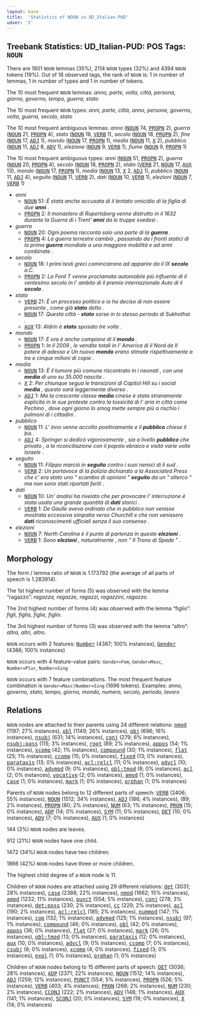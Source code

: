 ```yaml
---
layout: base
title:  'Statistics of NOUN in UD_Italian-PUD'
udver: '2'
---
```


## Treebank Statistics: UD_Italian-PUD: POS Tags: `NOUN`

There are 1801 `NOUN` lemmas (35%), 2114 `NOUN` types (32%) and 4394 `NOUN` tokens (19%).
Out of 16 observed tags, the rank of `NOUN` is: 1 in number of lemmas, 1 in number of types and 1 in number of tokens.

The 10 most frequent `NOUN` lemmas: <em>anno, parte, volta, città, persona, giorno, governo, tempo, guerra, stato</em>

The 10 most frequent `NOUN` types:  <em>anni, parte, città, anno, persone, governo, volta, guerra, secolo, stato</em>

The 10 most frequent ambiguous lemmas: <em>anno</em> (<tt><a href="it_pud-pos-NOUN.html">NOUN</a></tt> 74, <tt><a href="it_pud-pos-PROPN.html">PROPN</a></tt> 2), <em>guerra</em> (<tt><a href="it_pud-pos-NOUN.html">NOUN</a></tt> 21, <tt><a href="it_pud-pos-PROPN.html">PROPN</a></tt> 4), <em>stato</em> (<tt><a href="it_pud-pos-NOUN.html">NOUN</a></tt> 18, <tt><a href="it_pud-pos-VERB.html">VERB</a></tt> 1), <em>secolo</em> (<tt><a href="it_pud-pos-NOUN.html">NOUN</a></tt> 18, <tt><a href="it_pud-pos-PROPN.html">PROPN</a></tt> 2), <em>fine</em> (<tt><a href="it_pud-pos-NOUN.html">NOUN</a></tt> 17, <tt><a href="it_pud-pos-ADJ.html">ADJ</a></tt> 1), <em>mondo</em> (<tt><a href="it_pud-pos-NOUN.html">NOUN</a></tt> 17, <tt><a href="it_pud-pos-PROPN.html">PROPN</a></tt> 1), <em>media</em> (<tt><a href="it_pud-pos-NOUN.html">NOUN</a></tt> 11, <tt><a href="it_pud-pos-X.html">X</a></tt> 2), <em>pubblico</em> (<tt><a href="it_pud-pos-NOUN.html">NOUN</a></tt> 11, <tt><a href="it_pud-pos-ADJ.html">ADJ</a></tt> 8, <tt><a href="it_pud-pos-ADV.html">ADV</a></tt> 1), <em>elezione</em> (<tt><a href="it_pud-pos-NOUN.html">NOUN</a></tt> 9, <tt><a href="it_pud-pos-VERB.html">VERB</a></tt> 1), <em>fiume</em> (<tt><a href="it_pud-pos-NOUN.html">NOUN</a></tt> 9, <tt><a href="it_pud-pos-PROPN.html">PROPN</a></tt> 1)

The 10 most frequent ambiguous types:  <em>anni</em> (<tt><a href="it_pud-pos-NOUN.html">NOUN</a></tt> 51, <tt><a href="it_pud-pos-PROPN.html">PROPN</a></tt> 2), <em>guerra</em> (<tt><a href="it_pud-pos-NOUN.html">NOUN</a></tt> 20, <tt><a href="it_pud-pos-PROPN.html">PROPN</a></tt> 4), <em>secolo</em> (<tt><a href="it_pud-pos-NOUN.html">NOUN</a></tt> 18, <tt><a href="it_pud-pos-PROPN.html">PROPN</a></tt> 2), <em>stato</em> (<tt><a href="it_pud-pos-VERB.html">VERB</a></tt> 21, <tt><a href="it_pud-pos-NOUN.html">NOUN</a></tt> 17, <tt><a href="it_pud-pos-AUX.html">AUX</a></tt> 13), <em>mondo</em> (<tt><a href="it_pud-pos-NOUN.html">NOUN</a></tt> 17, <tt><a href="it_pud-pos-PROPN.html">PROPN</a></tt> 1), <em>media</em> (<tt><a href="it_pud-pos-NOUN.html">NOUN</a></tt> 13, <tt><a href="it_pud-pos-X.html">X</a></tt> 2, <tt><a href="it_pud-pos-ADJ.html">ADJ</a></tt> 1), <em>pubblico</em> (<tt><a href="it_pud-pos-NOUN.html">NOUN</a></tt> 11, <tt><a href="it_pud-pos-ADJ.html">ADJ</a></tt> 4), <em>seguito</em> (<tt><a href="it_pud-pos-NOUN.html">NOUN</a></tt> 11, <tt><a href="it_pud-pos-VERB.html">VERB</a></tt> 2), <em>dati</em> (<tt><a href="it_pud-pos-NOUN.html">NOUN</a></tt> 10, <tt><a href="it_pud-pos-VERB.html">VERB</a></tt> 1), <em>elezioni</em> (<tt><a href="it_pud-pos-NOUN.html">NOUN</a></tt> 7, <tt><a href="it_pud-pos-VERB.html">VERB</a></tt> 1)


* <em>anni</em>
  * <tt><a href="it_pud-pos-NOUN.html">NOUN</a></tt> 51: <em>È stata anche accusata di il tentato omicidio di la figlia di due <b>anni</b> .</em>
  * <tt><a href="it_pud-pos-PROPN.html">PROPN</a></tt> 2: <em>Il monastero di Rupertsberg venne distrutto in il 1632 durante la Guerra di i Trent' <b>anni</b> da le truppe svedesi .</em>
* <em>guerra</em>
  * <tt><a href="it_pud-pos-NOUN.html">NOUN</a></tt> 20: <em>Ogni poema racconta solo una parte di la <b>guerra</b> .</em>
  * <tt><a href="it_pud-pos-PROPN.html">PROPN</a></tt> 4: <em>La guerra terrestre cambiò , passando da i fronti statici di la prima <b>guerra</b> mondiale a una maggiore mobilità e ad armi combinate .</em>
* <em>secolo</em>
  * <tt><a href="it_pud-pos-NOUN.html">NOUN</a></tt> 18: <em>I primi testi greci cominciarono ad apparire da il IX <b>secolo</b> a.C.</em>
  * <tt><a href="it_pud-pos-PROPN.html">PROPN</a></tt> 2: <em>La Ford T venne proclamata automobile più influente di il ventesimo secolo in l' ambito di il premio internazionale Auto di il <b>secolo</b> .</em>
* <em>stato</em>
  * <tt><a href="it_pud-pos-VERB.html">VERB</a></tt> 21: <em>È un processo politico e io ho deciso di non essere presente , come già <b>stato</b> detto .</em>
  * <tt><a href="it_pud-pos-NOUN.html">NOUN</a></tt> 17: <em>Questa città - <b>stato</b> sorse in lo stesso periodo di Sukhothai .</em>
  * <tt><a href="it_pud-pos-AUX.html">AUX</a></tt> 13: <em>Aldrin è <b>stato</b> sposato tre volte .</em>
* <em>mondo</em>
  * <tt><a href="it_pud-pos-NOUN.html">NOUN</a></tt> 17: <em>E ora è anche campione di il <b>mondo</b> .</em>
  * <tt><a href="it_pud-pos-PROPN.html">PROPN</a></tt> 1: <em>In il 2009 , le vendite totali in l' America di il Nord de Il potere di adesso e Un nuovo <b>mondo</b> erano stimate rispettivamente a tre e cinque milioni di copie .</em>
* <em>media</em>
  * <tt><a href="it_pud-pos-NOUN.html">NOUN</a></tt> 13: <em>È il tumore più comune riscontrato in i neonati , con una <b>media</b> di uno su 35.000 nascite .</em>
  * <tt><a href="it_pud-pos-X.html">X</a></tt> 2: <em>Per chiunque segua le transizioni di Capitol Hill su i social <b>media</b> , questo sarà leggermente diverso .</em>
  * <tt><a href="it_pud-pos-ADJ.html">ADJ</a></tt> 1: <em>Ma la crescente classe <b>media</b> cinese è stata stranamente esplicita in le sue proteste contro la tossicità di l' aria in città come Pechino , dove ogni giorno lo smog mette sempre più a rischio i polmoni di i cittadini .</em>
* <em>pubblico</em>
  * <tt><a href="it_pud-pos-NOUN.html">NOUN</a></tt> 11: <em>L' inno venne accolto positivamente e il <b>pubblico</b> chiese il bis .</em>
  * <tt><a href="it_pud-pos-ADJ.html">ADJ</a></tt> 4: <em>Springer si dedicò vigorosamente , sia a livello <b>pubblico</b> che privato , a la riconciliazione con il popolo ebraico e visitò varie volte Israele .</em>
* <em>seguito</em>
  * <tt><a href="it_pud-pos-NOUN.html">NOUN</a></tt> 11: <em>Filippo marciò in <b>seguito</b> contro i suoi nemici di il sud .</em>
  * <tt><a href="it_pud-pos-VERB.html">VERB</a></tt> 2: <em>Un portavoce di la polizia dichiarato a la Associated Press che c' era stato uno " scambio di opinioni " <b>seguito</b> da un " alterco " ma non sono stati riportati feriti .</em>
* <em>dati</em>
  * <tt><a href="it_pud-pos-NOUN.html">NOUN</a></tt> 10: <em>Un' analisi ha rivelato che per provocare l' interruzione è stata usata una grande quantità di <b>dati</b> storici .</em>
  * <tt><a href="it_pud-pos-VERB.html">VERB</a></tt> 1: <em>De Gaulle aveva ordinato che in pubblico non venisse mostrata eccessiva simpatia verso Churchill e che non venissero <b>dati</b> riconoscimenti ufficiali senza il suo consenso .</em>
* <em>elezioni</em>
  * <tt><a href="it_pud-pos-NOUN.html">NOUN</a></tt> 7: <em>North Carolina è il punto di partenza in queste <b>elezioni</b> .</em>
  * <tt><a href="it_pud-pos-VERB.html">VERB</a></tt> 1: <em>Sono <b>elezioni</b> , naturalmente , non " Il Trono di Spade " .</em>

## Morphology

The form / lemma ratio of `NOUN` is 1.173792 (the average of all parts of speech is 1.283914).

The 1st highest number of forms (5) was observed with the lemma “ragazzo”: <em>ragazza, ragazze, ragazzi, ragazzini, ragazzo</em>.

The 2nd highest number of forms (4) was observed with the lemma “figlio”: <em>figli, figlia, figlie, figlio</em>.

The 3rd highest number of forms (3) was observed with the lemma “altro”: <em>altra, altri, altro</em>.

`NOUN` occurs with 2 features: <tt><a href="it_pud-feat-Number.html">Number</a></tt> (4387; 100% instances), <tt><a href="it_pud-feat-Gender.html">Gender</a></tt> (4386; 100% instances)

`NOUN` occurs with 4 feature-value pairs: `Gender=Fem`, `Gender=Masc`, `Number=Plur`, `Number=Sing`

`NOUN` occurs with 7 feature combinations.
The most frequent feature combination is `Gender=Masc|Number=Sing` (1696 tokens).
Examples: <em>anno, governo, stato, tempo, giorno, mondo, numero, secolo, periodo, lavoro</em>


## Relations

`NOUN` nodes are attached to their parents using 24 different relations: <tt><a href="it_pud-dep-nmod.html">nmod</a></tt> (1197; 27% instances), <tt><a href="it_pud-dep-obl.html">obl</a></tt> (1149; 26% instances), <tt><a href="it_pud-dep-obj.html">obj</a></tt> (696; 16% instances), <tt><a href="it_pud-dep-nsubj.html">nsubj</a></tt> (631; 14% instances), <tt><a href="it_pud-dep-conj.html">conj</a></tt> (279; 6% instances), <tt><a href="it_pud-dep-nsubj-pass.html">nsubj:pass</a></tt> (115; 3% instances), <tt><a href="it_pud-dep-root.html">root</a></tt> (89; 2% instances), <tt><a href="it_pud-dep-appos.html">appos</a></tt> (54; 1% instances), <tt><a href="it_pud-dep-xcomp.html">xcomp</a></tt> (42; 1% instances), <tt><a href="it_pud-dep-compound.html">compound</a></tt> (30; 1% instances), <tt><a href="it_pud-dep-flat.html">flat</a></tt> (25; 1% instances), <tt><a href="it_pud-dep-ccomp.html">ccomp</a></tt> (15; 0% instances), <tt><a href="it_pud-dep-fixed.html">fixed</a></tt> (13; 0% instances), <tt><a href="it_pud-dep-parataxis.html">parataxis</a></tt> (13; 0% instances), <tt><a href="it_pud-dep-acl-relcl.html">acl:relcl</a></tt> (11; 0% instances), <tt><a href="it_pud-dep-advcl.html">advcl</a></tt> (10; 0% instances), <tt><a href="it_pud-dep-advmod.html">advmod</a></tt> (9; 0% instances), <tt><a href="it_pud-dep-obl-tmod.html">obl:tmod</a></tt> (8; 0% instances), <tt><a href="it_pud-dep-acl.html">acl</a></tt> (2; 0% instances), <tt><a href="it_pud-dep-vocative.html">vocative</a></tt> (2; 0% instances), <tt><a href="it_pud-dep-amod.html">amod</a></tt> (1; 0% instances), <tt><a href="it_pud-dep-case.html">case</a></tt> (1; 0% instances), <tt><a href="it_pud-dep-mark.html">mark</a></tt> (1; 0% instances), <tt><a href="it_pud-dep-orphan.html">orphan</a></tt> (1; 0% instances)

Parents of `NOUN` nodes belong to 12 different parts of speech: <tt><a href="it_pud-pos-VERB.html">VERB</a></tt> (2406; 55% instances), <tt><a href="it_pud-pos-NOUN.html">NOUN</a></tt> (1512; 34% instances), <tt><a href="it_pud-pos-ADJ.html">ADJ</a></tt> (186; 4% instances),  (89; 2% instances), <tt><a href="it_pud-pos-PROPN.html">PROPN</a></tt> (80; 2% instances), <tt><a href="it_pud-pos-NUM.html">NUM</a></tt> (63; 1% instances), <tt><a href="it_pud-pos-PRON.html">PRON</a></tt> (15; 0% instances), <tt><a href="it_pud-pos-ADP.html">ADP</a></tt> (14; 0% instances), <tt><a href="it_pud-pos-SYM.html">SYM</a></tt> (11; 0% instances), <tt><a href="it_pud-pos-DET.html">DET</a></tt> (10; 0% instances), <tt><a href="it_pud-pos-ADV.html">ADV</a></tt> (7; 0% instances), <tt><a href="it_pud-pos-AUX.html">AUX</a></tt> (1; 0% instances)

144 (3%) `NOUN` nodes are leaves.

912 (21%) `NOUN` nodes have one child.

1472 (34%) `NOUN` nodes have two children.

1866 (42%) `NOUN` nodes have three or more children.

The highest child degree of a `NOUN` node is 11.

Children of `NOUN` nodes are attached using 29 different relations: <tt><a href="it_pud-dep-det.html">det</a></tt> (3031; 28% instances), <tt><a href="it_pud-dep-case.html">case</a></tt> (2388; 22% instances), <tt><a href="it_pud-dep-nmod.html">nmod</a></tt> (1662; 15% instances), <tt><a href="it_pud-dep-amod.html">amod</a></tt> (1232; 11% instances), <tt><a href="it_pud-dep-punct.html">punct</a></tt> (554; 5% instances), <tt><a href="it_pud-dep-conj.html">conj</a></tt> (278; 3% instances), <tt><a href="it_pud-dep-det-poss.html">det:poss</a></tt> (230; 2% instances), <tt><a href="it_pud-dep-cc.html">cc</a></tt> (229; 2% instances), <tt><a href="it_pud-dep-acl.html">acl</a></tt> (190; 2% instances), <tt><a href="it_pud-dep-acl-relcl.html">acl:relcl</a></tt> (185; 2% instances), <tt><a href="it_pud-dep-nummod.html">nummod</a></tt> (147; 1% instances), <tt><a href="it_pud-dep-cop.html">cop</a></tt> (132; 1% instances), <tt><a href="it_pud-dep-advmod.html">advmod</a></tt> (125; 1% instances), <tt><a href="it_pud-dep-nsubj.html">nsubj</a></tt> (97; 1% instances), <tt><a href="it_pud-dep-compound.html">compound</a></tt> (46; 0% instances), <tt><a href="it_pud-dep-obl.html">obl</a></tt> (42; 0% instances), <tt><a href="it_pud-dep-appos.html">appos</a></tt> (36; 0% instances), <tt><a href="it_pud-dep-flat.html">flat</a></tt> (27; 0% instances), <tt><a href="it_pud-dep-mark.html">mark</a></tt> (26; 0% instances), <tt><a href="it_pud-dep-obl-tmod.html">obl:tmod</a></tt> (13; 0% instances), <tt><a href="it_pud-dep-parataxis.html">parataxis</a></tt> (12; 0% instances), <tt><a href="it_pud-dep-aux.html">aux</a></tt> (10; 0% instances), <tt><a href="it_pud-dep-advcl.html">advcl</a></tt> (9; 0% instances), <tt><a href="it_pud-dep-ccomp.html">ccomp</a></tt> (7; 0% instances), <tt><a href="it_pud-dep-csubj.html">csubj</a></tt> (6; 0% instances), <tt><a href="it_pud-dep-xcomp.html">xcomp</a></tt> (4; 0% instances), <tt><a href="it_pud-dep-fixed.html">fixed</a></tt> (3; 0% instances), <tt><a href="it_pud-dep-expl.html">expl</a></tt> (1; 0% instances), <tt><a href="it_pud-dep-orphan.html">orphan</a></tt> (1; 0% instances)

Children of `NOUN` nodes belong to 15 different parts of speech: <tt><a href="it_pud-pos-DET.html">DET</a></tt> (3036; 28% instances), <tt><a href="it_pud-pos-ADP.html">ADP</a></tt> (2371; 22% instances), <tt><a href="it_pud-pos-NOUN.html">NOUN</a></tt> (1512; 14% instances), <tt><a href="it_pud-pos-ADJ.html">ADJ</a></tt> (1259; 12% instances), <tt><a href="it_pud-pos-PUNCT.html">PUNCT</a></tt> (554; 5% instances), <tt><a href="it_pud-pos-PROPN.html">PROPN</a></tt> (526; 5% instances), <tt><a href="it_pud-pos-VERB.html">VERB</a></tt> (403; 4% instances), <tt><a href="it_pud-pos-PRON.html">PRON</a></tt> (268; 2% instances), <tt><a href="it_pud-pos-NUM.html">NUM</a></tt> (230; 2% instances), <tt><a href="it_pud-pos-CCONJ.html">CCONJ</a></tt> (222; 2% instances), <tt><a href="it_pud-pos-ADV.html">ADV</a></tt> (148; 1% instances), <tt><a href="it_pud-pos-AUX.html">AUX</a></tt> (141; 1% instances), <tt><a href="it_pud-pos-SCONJ.html">SCONJ</a></tt> (20; 0% instances), <tt><a href="it_pud-pos-SYM.html">SYM</a></tt> (19; 0% instances), <tt><a href="it_pud-pos-X.html">X</a></tt> (14; 0% instances)

